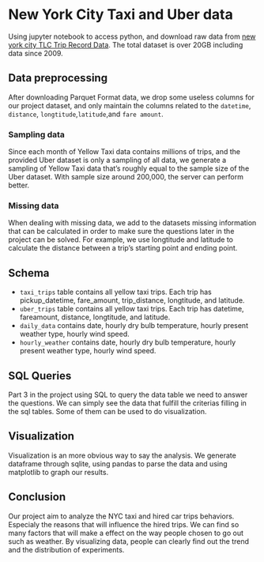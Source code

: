 # New York City Taxi and Uber data

Using jupyter notebook to access python, and download raw data from [new york city TLC Trip Record Data](https://www1.nyc.gov/site/tlc/about/tlc-trip-record-data.page). The total dataset is over 20GB including data since 2009. 


## Data preprocessing

After downloading Parquet Format data, we drop some useless columns for our project dataset, and only maintain the columns related to the `datetime`, `distance`, `longtitude`,`latitude`,and `fare amount`. 

### Sampling data

Since each month of Yellow Taxi data contains millions of trips, and the provided Uber dataset is only a sampling of all data, we generate a sampling of Yellow Taxi data that’s roughly equal to the sample size of the Uber dataset. With sample size around 200,000, the server can perform better. 

### Missing data

When dealing with missing data, we add to the datasets missing information that can be calculated in order to make sure the questions later in the project can be solved. For example, we use longtitude and latitude to calculate the distance between a trip’s starting point and ending point.


## Schema

- `taxi_trips` table contains all yellow taxi trips. Each trip has pickup_datetime, fare_amount, trip_distance, longtitude, and latitude.
- `uber_trips` table contains all yellow taxi trips. Each trip has datetime, fareamount, distance, longtitude, and latitude.
- `daily_data` contains date, hourly dry bulb temperature, hourly present weather type, hourly wind speed.
- `hourly_weather` contains date, hourly dry bulb temperature, hourly present weather type, hourly wind speed.


## SQL Queries

Part 3 in the project using SQL to query the data table we need to answer the questions. We can simply see the data that fulfill the criterias filling in the sql tables. Some of them can be used to do visualization.

## Visualization

Visualization is an more obvious way to say the analysis. We generate dataframe through sqlite, using pandas to parse the data and using matplotlib to graph our results.

## Conclusion

Our project aim to analyze the NYC taxi and hired car trips behaviors. Especialy the reasons that will influence the hired trips. We can find so many factors that will make a effect on the way people chosen to go out such as weather. By visualizing data, people can clearly find out the trend and the distribution of experiments. 
